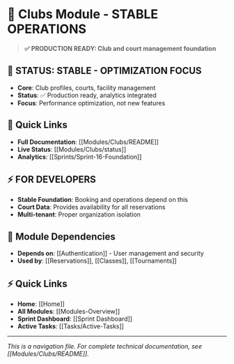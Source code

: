 # 🏢 Clubs Module - STABLE OPERATIONS

> **✅ PRODUCTION READY: Club and court management foundation**

## 🎯 STATUS: STABLE - OPTIMIZATION FOCUS
- **Core**: Club profiles, courts, facility management
- **Status**: ✅ Production ready, analytics integrated
- **Focus**: Performance optimization, not new features

## 🔗 Quick Links
- **Full Documentation**: [[Modules/Clubs/README]]
- **Live Status**: [[Modules/Clubs/status]]
- **Analytics**: [[Sprints/Sprint-16-Foundation]]

## ⚡ FOR DEVELOPERS  
- **Stable Foundation**: Booking and operations depend on this
- **Court Data**: Provides availability for all reservations
- **Multi-tenant**: Proper organization isolation

## 🔄 Module Dependencies
- **Depends on**: [[Authentication]] - User management and security
- **Used by**: [[Reservations]], [[Classes]], [[Tournaments]]

## ⚡ Quick Links
- **Home**: [[Home]]
- **All Modules**: [[Modules-Overview]]  
- **Sprint Dashboard**: [[Sprint Dashboard]]
- **Active Tasks**: [[Tasks/Active-Tasks]]

---
*This is a navigation file. For complete technical documentation, see [[Modules/Clubs/README]].*
